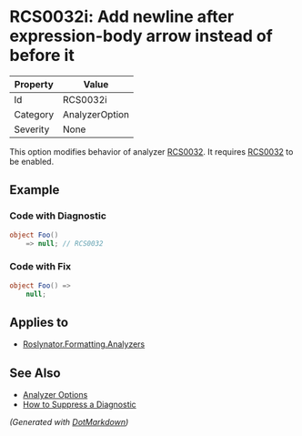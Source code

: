 # RCS0032i: Add newline after expression\-body arrow instead of before it

| Property | Value          |
| -------- | -------------- |
| Id       | RCS0032i       |
| Category | AnalyzerOption |
| Severity | None           |

This option modifies behavior of analyzer [RCS0032](RCS0032.md)\. It requires [RCS0032](RCS0032.md) to be enabled\.

## Example

### Code with Diagnostic

```csharp
object Foo()
    => null; // RCS0032
```

### Code with Fix

```csharp
object Foo() =>
    null;
```

## Applies to

* [Roslynator.Formatting.Analyzers](https://www.nuget.org/packages/Roslynator.Formatting.Analyzers)

## See Also

* [Analyzer Options](../AnalyzerOptions.md)
* [How to Suppress a Diagnostic](../HowToConfigureAnalyzers.md#how-to-suppress-a-diagnostic)


*\(Generated with [DotMarkdown](http://github.com/JosefPihrt/DotMarkdown)\)*